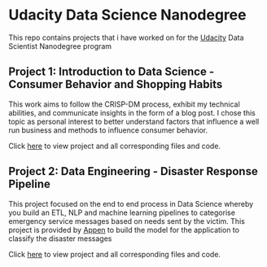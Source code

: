 # Udacity Data Science Nanodegree
This repo contains projects that i have worked on for the [Udacity](https://www.udacity.com/) Data Scientist Nanodegree program



## Project 1: Introduction to Data Science - Consumer Behavior and Shopping Habits

This work aims to follow the CRISP-DM process, exhibit my technical abilities, and communicate insights in the form of a blog post.
 I chose this topic as personal interest to better understand factors that influence a well run business and methods to influence consumer behavior.

 Click [here](Project1/README.md) to view project and all corresponding files and code.

## Project 2: Data Engineering - Disaster Response Pipeline

This project focused on the end to end process in Data Science whereby you build an ETL, NLP and machine learning pipelines to categorise emergency service messages based on needs sent by the victim.
This project is provided by [Appen](https://appen.com/) to build the model for the application to classify the disaster messages

Click [here](Project2/README.md) to view project and all corresponding files and code.